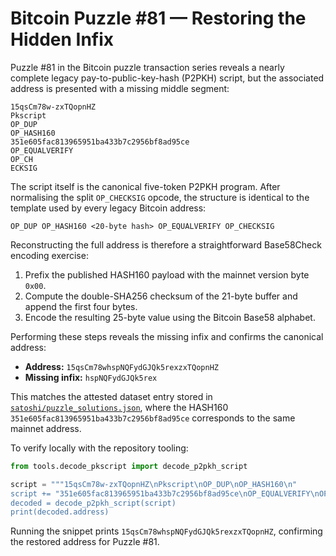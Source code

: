 # Bitcoin Puzzle #81 — Restoring the Hidden Infix

Puzzle #81 in the Bitcoin puzzle transaction series reveals a nearly complete
legacy pay-to-public-key-hash (P2PKH) script, but the associated address is
presented with a missing middle segment:

```
15qsCm78w-zxTQopnHZ
Pkscript
OP_DUP
OP_HASH160
351e605fac813965951ba433b7c2956bf8ad95ce
OP_EQUALVERIFY
OP_CH
ECKSIG
```

The script itself is the canonical five-token P2PKH program.  After normalising
the split `OP_CHECKSIG` opcode, the structure is identical to the template used
by every legacy Bitcoin address:

```
OP_DUP OP_HASH160 <20-byte hash> OP_EQUALVERIFY OP_CHECKSIG
```

Reconstructing the full address is therefore a straightforward Base58Check
encoding exercise:

1. Prefix the published HASH160 payload with the mainnet version byte `0x00`.
2. Compute the double-SHA256 checksum of the 21-byte buffer and append the
   first four bytes.
3. Encode the resulting 25-byte value using the Bitcoin Base58 alphabet.

Performing these steps reveals the missing infix and confirms the canonical
address:

- **Address:** `15qsCm78whspNQFydGJQk5rexzxTQopnHZ`
- **Missing infix:** `hspNQFydGJQk5rex`

This matches the attested dataset entry stored in
[`satoshi/puzzle_solutions.json`](../satoshi/puzzle_solutions.json), where the
HASH160 `351e605fac813965951ba433b7c2956bf8ad95ce` corresponds to the same
mainnet address.

To verify locally with the repository tooling:

```python
from tools.decode_pkscript import decode_p2pkh_script

script = """15qsCm78w-zxTQopnHZ\nPkscript\nOP_DUP\nOP_HASH160\n"
script += "351e605fac813965951ba433b7c2956bf8ad95ce\nOP_EQUALVERIFY\nOP_CH\nECKSIG"\n
decoded = decode_p2pkh_script(script)
print(decoded.address)
```

Running the snippet prints `15qsCm78whspNQFydGJQk5rexzxTQopnHZ`, confirming the
restored address for Puzzle #81.
